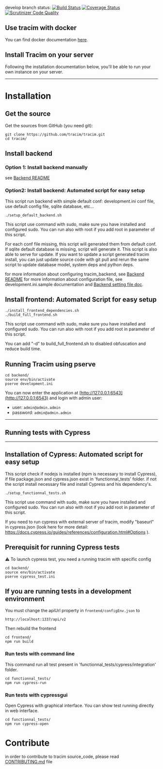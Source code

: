 develop branch status:
[![Build Status](https://travis-ci.org/tracim/tracim.svg?branch=develop)](https://travis-ci.org/tracim/tracim)
[![Coverage Status](https://coveralls.io/repos/github/tracim/tracim/badge.svg?branch=develop)](https://coveralls.io/github/tracim/tracim?branch=develop)
[![Scrutinizer Code Quality](https://scrutinizer-ci.com/g/tracim/tracim/badges/quality-score.png?b=develop)](https://scrutinizer-ci.com/g/tracim/tracim/?branch=develop)

## Use tracim with docker

You can find docker documentation [here](tools_docker/README.md). 

## Install Tracim on your server ##

Following the installation documentation below, you'll be able to run your own instance on your server.

----

# Installation #

## Get the source ##

Get the sources from GitHub (you need git):

    git clone https://github.com/tracim/tracim.git
    cd tracim/

## Install backend
### Option 1: Install backend manually ###

see [Backend README](backend/README.md)

### Option2: Install backend: Automated script for easy setup ###

This script run backend with simple default conf: development.ini conf file, use
default config file, sqlite database, etc...

    ./setup_default_backend.sh

This script use command with sudo, make sure you have installed and configured sudo.
You can run also with root if you add root in parameter of this script.

For each conf file missing, this script will generated them from default conf.
If sqlite default database is missing, script will generate it.
This script is also able to serve for update. If you want to update a script
generated tracim install, you can just update source code with git pull and
rerun the same script to update database model, system deps and python deps.

for more information about configuring tracim_backend, see [Backend README](backend/README.md)
for more information about configuration file, see development.ini.sample documentation
and [Backend setting file doc](backend/doc/setting.md).


## Install frontend: Automated Script for easy setup ##

    ./install_frontend_dependencies.sh
    ./build_full_frontend.sh

This script use command with sudo, make sure you have installed and configured sudo.
You can run also with root if you add root in parameter of this script.
  
You can add "-d" to build_full_frontend.sh to disabled obfuscation and reduce build time. 

## Running Tracim using pserve ##

    cd backend/
    source env/bin/activate
    pserve development.ini

You can now enter the application at
[http://127.0.0.1:6543](http://127.0.0.1:6543) and login with admin user:

 * user: `admin@admin.admin`
 * password: `admin@admin.admin`

----

## Running tests with Cypress ##

----

## Installation of Cypress: Automated script for easy setup ##

This script check if nodejs is installed (npm is necessary to install Cypress), if file package.json and cypress.json exist in 'functionnal_tests' folder. if not the script install necessary file and install Cypress and his dependency's.

    ./setup_functionnal_tests.sh

This script use command with sudo, make sure you have installed and configured sudo.
You can run also with root if you add root in parameter of this script.

If you need to run cypress with external server of tracim, modify "baseurl" in cypress.json (look here for more detail: https://docs.cypress.io/guides/references/configuration.html#Options ).

## Prerequisit for running Cypress tests

⚠ To launch cypress test, you need a running tracim with specific config

    cd backend/
    source env/bin/activate
    pserve cypress_test.ini
    
## If you are running tests in a development environment

You must change the apiUrl property in `frontend/configEnv.json` to 

    http://localhost:1337/api/v2

Then rebuild the frontend
    
    cd frontend/
    npm run build 

### Run tests with command line ##

This command run all test present in 'functionnal_tests/cypress/integration' folder.

    cd functionnal_tests/
    npm run cypress-run

### Run tests with cypressgui ##

Open Cypress with graphical interface. You can show test running directly in web interface.

    cd functionnal_tests/
    npm run cypress-open

# Contribute

in order to contribute to tracim source_code, please read [CONTRIBUTING.md](./CONTRIBUTING.md) file
